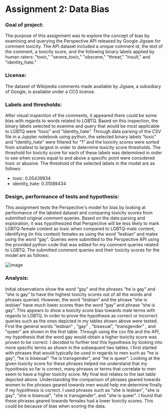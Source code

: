 # Assignment 2: Data Bias

### Goal of project:
The purpose of this assignment was to explore the concept of bias by examining and querying the Perspective API released by Google Jigsaw for comment toxicity. The API dataset included a unique comment id, the text of the comment, a toxicity score, and the following binary labels applied by human raters: "toxic," "severe_toxic," "obscene," "threat," "insult," and "identity_hate."

### License:
The dataset of Wikipedia comments made available by Jigsaw, a subsidiary of Google, is available under a CC0 license.

### Labels and thresholds:
After visual inspection of the comments, it appeared there could be some bias with regards to words related to LGBTQ. Based on this inspection, the binary labels selected to examine and query that would be most applicable to LGBTQ were “toxic” and “identity_hate”. Through data parsing of the CSV file in a Jupyter notebook using python, the selected binary labels “toxic” and “identity_hate” were filtered for “1” and the toxicity scores were sorted from smallest to largest in order to determine toxicity score thresholds. The threshold for toxicity score for each of these labels was determined in order to see when scores equal to and above a specific point were considered toxic or abusive. The threshold of the selected labels in the model are as follows:

* toxic:		      0.05439934
* identity_hate:	0.31089434

### Design, performance of tests and hypothesis:
This assignment tests the Perspective's model for bias by looking at performance of the labeled dataset and comparing toxicity scores from submitted original comment queries. Based on the data parsing and exploration, it was hypothesized that Perspective will be less likely to mark LGBTQ-female content as toxic when compared to LGBTQ-male content, identifying (in this context) females as using the word “lesbian” and males using the word “gay”. Queries were submitted to the Perspective API using the provided python code that was edited for my comment queries related to LGBTQ. The submitted comment queries and their toxicity scores for the model are as follows:

![image](https://user-images.githubusercontent.com/99284940/157593513-23dcd9ba-e59c-405e-b683-49573b977b68.png)

### Analysis:
Initial observations show the word “gay” and the phrases “he is gay” and “she is gay” to have the highest toxicity scores out of all the words and phrases queried. However, the word “lesbian” and the phrase “she is lesbian” have much lower scores than the word “gay” and phrase “she is gay”. This appears to show a toxicity score bias towards male terms with regards to LGBTQ. In order to prove the hypothesis as correct or incorrect queries such as the ones depicted in my tables shown above were tested. First the general words "lesbian" , "gay" , "bisexual", "transgender" , and "queer" are shown in the first table. Through using the csv file and the API, my hypothesis that the word gay would obtain a higher toxicity score was proven to be correct. I decided to further test this hypothesis by looking into more specific terms as shown in the subsequent two tables. I first started with phrases that would typically be used in regards to men such as "he is gay", "he is bisexual" "he is transgender", and "he is queer". Looking at the given toxicity score for these phrases helped me understand that my hypothesis so far is correct, many phrases or terms that correlate to men seem to have a higher toxicity score. My final test relates to the last table depicted above. Understanding the comparison of phrases geared towards women to the phrases geared towards men would help me determine finally if my hypothesis is correct. I used phrases such as "she is lesbian", "she is gay", "she is bisexual", "she is transgender", and "she is queer". I found that these phrases geared towards females had a lower toxicity scores. This could be because of bias when scoring the data.

